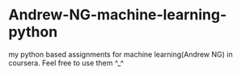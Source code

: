 # Andrew-NG-machine-learning-python
my python based assignments for machine learning(Andrew NG) in coursera.
Feel free to use them ^_^
